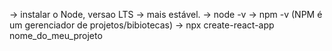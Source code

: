 -> instalar o Node, versao LTS -> mais estável.
-> node -v
-> npm -v (NPM é um gerenciador de projetos/bibiotecas)
-> npx create-react-app nome_do_meu_projeto
